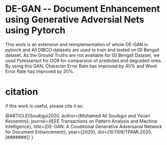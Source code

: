 # DE-GAN -- Document Enhancement using Generative Adversial Nets using Pytorch  

This work is an extension and reimplementation of whole DE-GAN in pytorch and All DIBCO datasets are used to train and tested on ISI Bengali dataset. As the Ground Truths are not available for ISI Bengali Dataset, we used Pytesseract for OCR for comparsion of predicted and degraded ones. By using this GAN, Character Error Rate has improved by 40% and Word Error Rate has improved by 20%.

# citation 
if this work is useful, please cite it as:

@ARTICLE{Souibgui2020,
  author={Mohamed Ali Souibgui and Yousri Kessentini},
  journal={IEEE Transactions on Pattern Analysis and Machine Intelligence},
  title={DE-GAN: A Conditional Generative Adversarial Network for Document Enhancement},
  year={2020},
  doi={10.1109/TPAMI.2020.[#######]}
}
